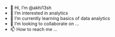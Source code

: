- 👋 Hi, I’m @akhi13sh
- 👀 I’m interested in analytics
- 🌱 I’m currently learning basics of data analytics
- 💞️ I’m looking to collaborate on ...
- 📫 How to reach me ...

<!---
akhi13sh/akhi13sh is a ✨ special ✨ repository because its `README.md` (this file) appears on your GitHub profile.
You can click the Preview link to take a look at your changes.
--->
